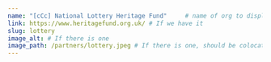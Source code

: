 ```yaml
---
name: "[cCc] National Lottery Heritage Fund"	 # name of org to display to user
link: https://www.heritagefund.org.uk/ # If we have it
slug: lottery
image_alt: # If there is one
image_path: /partners/lottery.jpeg # If there is one, should be colocated with the index.md file in the folder
---
```

